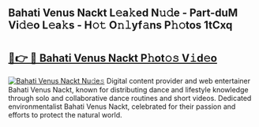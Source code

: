 ## Bahati Venus Nackt L𝚎a𝚔ed N𝚞𝚍e - Part-duM Vi𝚍𝚎o L𝚎a𝚔s - H𝚘𝚝 O𝚗𝚕yf𝚊ns P𝚑𝚘tos 1tCxq

# <h2><a href="http://kf2rx5l.oniu.top/?m=Bahati+Venus+Nackt">🔗👉 🔴 Bahati Venus Nackt P𝚑ot𝚘𝚜 V𝚒d𝚎o</a></h2>

[![Bahati Venus Nackt Nu𝚍e𝚜](https://i.imgur.com/0qMVB7G.gif)](http://kf2rx5l.oniu.top/?m=Bahati+Venus+Nackt)
Digital content provider and web entertainer Bahati Venus Nackt, known for distributing dance and lifestyle knowledge through solo and collaborative dance routines and short videos. Dedicated environmentalist Bahati Venus Nackt, celebrated for their passion and efforts to protect the natural world.  
